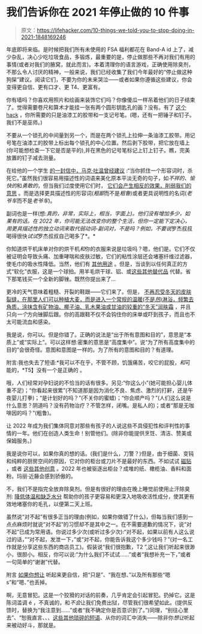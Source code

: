 # 我们告诉你在 2021 年停止做的 10 件事

> 原文：<https://lifehacker.com/10-things-we-told-you-to-stop-doing-in-2021-1848169246>

年底即将来临。是时候把我们所有未使用的 FSA 福利都花在 Band-A id 上了，减少杂乱，决心少吃垃圾食品，多锻炼，最重要的是，停止做那些不再对我们有用的事情(或者对我们的腋窝，就此而言)。本着清理你的语言游戏，正确使用除臭剂，不那么令人讨厌的精神，一般来说，我们已经收集了我们今年最好的“停止做这种狗屎”建议。阅读它们，不要为你的未来哭泣——或者如果你遵循这些建议，你会变得更自信、更有口才、更 T4、更富有。

你有墙吗？你喜欢用照片和绘画来装饰它们吗？你像傻瓜一样吊着他们的日子结束了。觉得需要卷尺和算术才能挂一张有两个圆形钥匙孔的画？没有。有了 [这个 hack](https://lifehacker.com/how-to-hang-a-picture-with-near-perfect-accuracy-on-the-1847867127) ，你所需要的只是油漆工的胶带和一支记号笔。(嗯，还有一把锤子和钉子。我们不是巫师。)

不要从一个锁孔的中间量到另一个，而是在两个锁孔上拉伸一条油漆工胶带。用记号笔在油漆工的胶带上标出每个锁孔的中心位置。然后剥下胶带，把它放在墙上(你可能想检查一下它是否是平的),并在黑色的记号笔标记上钉上钉子。瞧，完美放置的钉子减去测量。

在给他的一个学生 [的一封信中，马克·吐温曾经建议](https://www.forbes.com/sites/katelee/2012/11/30/mark-twain-on-writing-kill-your-adjectives/?sh=a90a4db40e84) :“当你抓住一个形容词时，杀死它。”虽然我们很容易用描述性的词语来美化原本平淡无奇的句子，如*不祥的、愉快的*和*勇敢的*，但当我们过度使用它们时， [它们会产生相反的效果，削弱我们的意思](https://lifehacker.com/you-re-using-too-many-adjectives-and-other-common-writ-1847874443) 。而是选择更具描述性的形容词(*粗鄙*而不是*粗鲁*)或者更具说明性的名词(*老爷车*而不是*老爷车*)。

副词也是一样(想:*真的，非常，实际上，相当，字面上)。*他们没有增加多少，如果有的话*。在 2022 年，你可能无法改变你的整个生活，但你一定能下定决心，用更具描述性的独立动词来取代弱动词-副词对，不是吗？例如，不要说*罗杰叔叔喝得很快*试试*罗杰叔叔自己喝多了*。*

你知道烘干机床单对你的烘干机*和*你的衣服来说是垃圾吗？嗯，他们是。它们不仅被证明会导致头痛、加重哮喘和皮肤过敏，它们的粘性涂层还会堵塞纤维过滤器，使毛巾的吸水性降低。当然，他们有 [其他用途](https://lifehacker.com/dryer-sheets-can-clean-polish-and-make-almost-anythin-1834335737) 。但是，当谈到以任何真正的方式“软化”衣服，这是一个球拍。用羊毛烘干球、铝、或[这些其他替代品](https://lifehacker.com/dryer-sheets-suck-use-these-alternatives-instead-1847777116) 代替。省下那笔钱买一个全新的脚锉。既然你提出来了...

更冷的天气意味着粗糙、开裂的鞋跟——它们来了。但是， [不再忍受冬天的皮肤裂缝，在那里人们可以种植大麦，而是进入一个常规的温暖(不是*热*)淋浴，频繁去角质，涂抹含有矿物油、椰子油、乳木果油或甘油的较重的“冬天”润肤霜](https://lifehacker.com/don-t-let-your-summer-feet-become-winter-feet-1847939004) ，并且只向*一个*方向锉脚后跟。你的高跟鞋不仅不会钩住你的床单或吓到孩子，而且也不太可能流血和感染。

我是说，你可以。但是你错了。正确的说法是“出于所有意图和目的”，意思是“本质上”或“实际上”。可以这样想:密集的意思是“高度集中”。说“为了所有高度集中的目的”会很奇怪。意图和意图是一样的。为了所有的意图和目的？有道理。

附言:我也失去了短语:*我可以不在乎，不管不顾，饥饿痛苦，咬它的屁股，*和*可能的，*T5】没有一个是正确的 。

哦，人们经常对孕妇说的不恰当的话有很多。另见:“你这么小”(她可能担心婴儿体重不足)；“你看起来很累”(不知道那是因为消化不良、焦虑、激烈的打鼾，还是午夜婴儿打拳)；“是计划好的吗？”(不关你的蜜蜡)；“你会顺产吗？”(人们这么说是什么意思？阴道吗？没有药物治疗？不管怎样，闭嘴。是私人的)；或者“那是无咖啡因的吗？”(粗鲁)。

让 2022 年成为我们集体同意对那些有孩子的人说这些不具侵犯性和评判性的事情的一年。他们在创造人类生命！别管他们。(除非你能提供烹饪、清洁、赞美或保姆服务。)

我是说你可以，如果你真的想的话。(我们是什么，刀警？)但是，由于细菌、变钝和纯粹的厨房空间的原因，它对你的柜台或刀片不是最好的东西。不如试试 [磁贴](https://www.amazon.com/Best-Sellers-Kitchen-Dining-Magnetic-Knife-Strips/zgbs/kitchen/13840861?asc_campaign=InlineText&asc_refurl=https://lifehacker.com/10-things-we-told-you-to-stop-doing-in-2021-1848169246&asc_source=&tag=kinjalifehackerlink-20) ，或者 [这些其他创意](https://lifehacker.com/please-dont-store-these-things-on-your-kitchen-counter-1847812876) 。2022 年也被驱逐出柜台？成堆的纸、橄榄油、香料和面粉。玛丽·近藤会感到骄傲的。

不，我们不是指完全放弃除臭剂。但是有很好的理由在晚上睡觉前使用止汗除臭剂: [降低体温和缺乏水分](https://lifehacker.com/weve-all-been-putting-on-deodorant-at-the-wrong-time-1848058339) 帮助你的孩子更容易和更深入地吸收活性成分，使其更有效地堵塞你的毛孔，以便第二天上班。

虽然说“对不起”有很多正当的理由(例如，如果你做错了什么)，但每当我们感到一点点麻烦时就说“对不起”的习惯却不是其中之一。在不需要道歉的情况下，说“对不起”已成为常用语。你说过多少次(或听过多少次):“对不起，如果以前有人这么说过的话，”“对不起，发泄一下，”或“对不起，你能告诉我这个多少钱吗？”(对一名工作就是分享这些东西的商店员工)。假装说“我们很抱歉，T2 ”,这让我们听起来很渺小，很胆小。相反，你可以说:“为什么我们不试试……”或者“我想补充一下，”或者一句简单的“谢谢”代替。

附言 [如果你想让](https://lifehacker.com/drop-these-phrases-from-your-vocabulary-if-you-want-to-1847732017) 听起来更自信，把“只是”、“我在想、”以及所有那些“嗯 s”和“嗯、”也丢掉。

啊，无意冒犯。这是一个狡猾的对话的前奏，几乎肯定会引起冒犯。扔掉它。这是陈词滥调 é ，不真诚的，和*不会*让我们免费出狱，尽管我们很希望如此。(提供反馈时，替换为“我注意到……”或者“我不确定你是否意识到了。”)同理，“别往心里去”、“恕我直言、、、[这些其他琐碎的短语](https://lifehacker.com/drop-these-phrases-from-your-vocabulary-if-you-want-to-1847732017)、从你的词汇中消失——除非你*想让*听起来被动好斗，那就是。